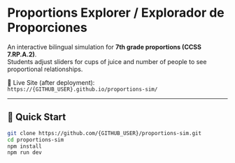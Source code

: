 # Proportions Explorer / Explorador de Proporciones

An interactive bilingual simulation for **7th grade proportions (CCSS 7.RP.A.2)**.  
Students adjust sliders for cups of juice and number of people to see proportional relationships.

🔗 Live Site (after deployment):  
`https://{GITHUB_USER}.github.io/proportions-sim/`

---

## 🚀 Quick Start
```bash
git clone https://github.com/{GITHUB_USER}/proportions-sim.git
cd proportions-sim
npm install
npm run dev
